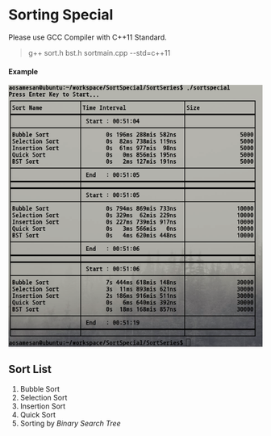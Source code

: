 # Sorting Special
Please use GCC Compiler with C++11 Standard.

> g++ sort.h bst.h sortmain.cpp --std=c++11

#### Example

![Example](https://github.com/Aosamesan/sort_special/blob/master/EXAMPLE.png)

## Sort List
1. Bubble Sort
2. Selection Sort
3. Insertion Sort
4. Quick Sort
5. Sorting by *Binary Search Tree*
